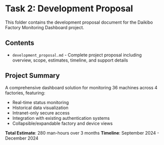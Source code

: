 
# Task 2: Development Proposal

This folder contains the development proposal document for the Daikibo Factory Monitoring Dashboard project.

## Contents

- `development_proposal.md` - Complete project proposal including overview, scope, estimates, timeline, and support details

## Project Summary

A comprehensive dashboard solution for monitoring 36 machines across 4 factories, featuring:
- Real-time status monitoring
- Historical data visualization  
- Intranet-only secure access
- Integration with existing authentication systems
- Collapsible/expandable factory and device views

**Total Estimate**: 280 man-hours over 3 months
**Timeline**: September 2024 - December 2024
